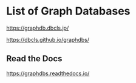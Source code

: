 # List of Graph Databases

https://graphdb.dbcls.jp/

https://dbcls.github.io/graphdbs/

## Read the Docs

https://graphdbs.readthedocs.io/
